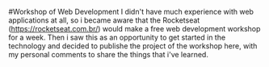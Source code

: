 #Workshop of Web Development
I didn't have much experience with web applications at all, so i became aware that the Rocketseat (https://rocketseat.com.br/) would make a free web development workshop for a week. Then i saw this as an opportunity to get started in the technology and decided to publishe the project of the workshop here, with my personal comments to share the things that i've learned.
